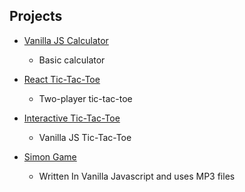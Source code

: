 ## Projects

  *  [Vanilla JS Calculator](https://github.com/BMariscal/Calculator)
      * Basic calculator
         
  *  [React Tic-Tac-Toe](https://github.com/BMariscal/React-Tic-Tac-Toe)
      * Two-player tic-tac-toe
         
  *  [Interactive Tic-Tac-Toe](https://github.com/BMariscal/FreeCodeCamp_Projects/tree/master/tic-tac-toe)
      * Vanilla JS Tic-Tac-Toe
      
  *  [Simon Game](https://github.com/BMariscal/FreeCodeCamp_Projects/tree/master/SimonGame)
      * Written In Vanilla Javascript and uses MP3 files
      
 

  
